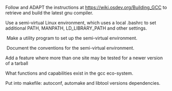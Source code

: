 Follow and ADAPT the instructions at https://wiki.osdev.org/Building_GCC to retrieve and build the latest gnu compiler.

Use a semi-virtual Linux environment, which uses a local .bashrc to set additional PATH, MANPATH, LD_LIBRARY_PATH and other settings.

​	Make a utility program to set up the semi-virtual environment.

​	Document the conventions for the semi-virtual environment. 



Add a feature where more than one site may be tested for a newer version of a tarball

What functions and capabilities exist in the gcc eco-system.





Put  into makefile: autoconf, automake and libtool versions dependencies.